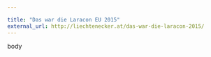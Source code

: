 ```yaml
---

title: "Das war die Laracon EU 2015"
external_url: http://liechtenecker.at/das-war-die-laracon-2015/
---
```

body
